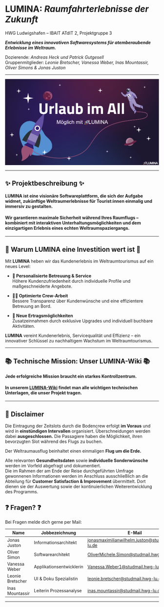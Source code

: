 # LUMINA: *Raumfahrterlebnisse der Zukunft*

HWG Ludwigshafen – IBAIT ATdIT 2, Projektgruppe 3

***Entwicklung eines innovativen Softwaresystems für atemberaubende Erlebnisse im Weltraum.***

Dozierende: *Andreas Heck und Patrick Gutgesell*  
Gruppenmitglieder: *Leonie Bretscher, Vanessa Weber, Inas Mountassir, Oliver Simons & Jonas Juston*

---

![TitlePicture](docs/Images/PictureForTitle.png)

---


## ✨ Projektbeschreibung ✨

#### **LUMINA** ist eine visionäre Softwareplattform, die sich der Aufgabe widmet, zukünftige Weltraumerlebnisse für Tourist:innen einmalig und immersiv zu gestalten. 

#### Wir garantieren maximale Sicherheit während Ihres Raumflugs – kombiniert mit interaktiven Unterhaltungsmöglichkeiten und dem einzigartigen Erlebnis eines echten Weltraumspaziergangs.

---

## 🚀 Warum LUMINA eine Investition wert ist 🚀 

Mit **LUMINA** heben wir das Kundenerlebnis im Weltraumtourismus auf ein neues Level:

- **🎯 Personalisierte Betreuung & Service**  
  Höhere Kundenzufriedenheit durch individuelle Profile und maßgeschneiderte Angebote.  

- **🧑‍🚀 Optimierte Crew-Arbeit**  
  Bessere Transparenz über Kundenwünsche und eine effizientere Betreuung an Bord.  

- **💸 Neue Ertragsmöglichkeiten**  
  Zusatzeinnahmen durch exklusive Upgrades und individuell buchbare Aktivitäten.  

**LUMINA** vereint Kundenerlebnis, Servicequalität und Effizienz – ein innovativer Schlüssel zu nachhaltigem Wachstum im Weltraumtourismus.

---

## 📚 Technische Mission: Unser LUMINA-Wiki 📚

#### Jede erfolgreiche Mission braucht ein starkes Kontrollzentrum.  
#### In unserem **[LUMINA-Wiki](https://github.com/Solimon12/ATdIT2_IBAIT23_G3_InFlight/wiki)** findet man alle wichtigen technischen Unterlagen, die unser Projekt tragen.
---

## 📄 Disclaimer

Die Eintragung der Zeitslots durch die Bodencrew erfolgt **im Voraus** und wird in **einstündigen Intervallen** organisiert. Überschneidungen werden dabei **ausgeschlossen.** Die Passagiere haben die Möglichkeit, ihren bevorzugten Slot während des Flugs zu buchen.

Der Weltraumausflug beinhaltet einen einmaligen **Flug um die Erde.**

Alle relevanten **Gesundheitsdaten** sowie **individuelle Sonderwünsche** werden im Vorfeld abgefragt und dokumentiert.  
Die im Rahmen der am Ende der Reise durchgeführten Umfrage gewonnenen Informationen werden im Anschluss ausschließlich an die Abteilung für **Customer Satisfaction & Improvement** übermittelt. Dort dienen sie der Auswertung sowie der kontinuierlichen Weiterentwicklung des Programms.

## ❓ Fragen? ❓

Bei Fragen melde dich gerne per Mail:  

| **Name**           | **Jobbezeichnung**        | **E-Mail**                          |
|--------------------|---------------------------|-------------------------------------|
| Jonas Juston       | Informationsarchitekt     | jonasmaximilianwilhelm.juston@studmail.hwg-lu.de          |
| Oliver Simon       | Softwarearchitekt         | OliverMichele.Simon@studmail.hwg-lu.de|
| Vanessa Weber      | Applikationsentwicklerin  | Vanessa.Weber1@studmail.hwg-lu.de            |
| Leonie Bretscher   | UI & Doku Spezialistin    | leonie.bretscher@studmail.hwg-lu.de               |
| Inas Mountassir    | Leiterin Prozessanalyse   | inas.mountassir@studmail.hwg-lu.de      |


---

